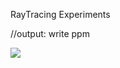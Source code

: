 RayTracing Experiments

//output: write ppm  

![](https://github.com/tolkanabroski/coding/raw/master/HelloMrRay/outputImages/test.png)
